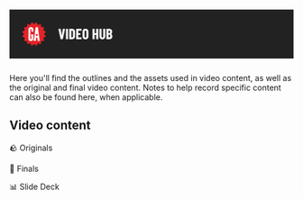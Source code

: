 # ![Video Hub](../assets/video-hub.png)

Here you'll find the outlines and the assets used in video content, as well as the original and final video content. Notes to help record specific content can also be found here, when applicable.

## Video content

🪨 Originals

💎 Finals

📊 Slide Deck
